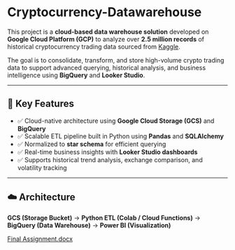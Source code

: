 # Cryptocurrency-Datawarehouse

This project is a **cloud-based data warehouse solution** developed on **Google Cloud Platform (GCP)** to analyze over **2.5 million records** of historical cryptocurrency trading data sourced from [Kaggle](https://www.kaggle.com/datasets/georgezakharov/historical-data-on-the-trading-of-cryptocurrencies).

The goal is to consolidate, transform, and store high-volume crypto trading data to support advanced querying, historical analysis, and business intelligence using **BigQuery** and **Looker Studio**.

---

## 🧠 Key Features

- ✅ Cloud-native architecture using **Google Cloud Storage (GCS)** and **BigQuery**
- ✅ Scalable ETL pipeline built in Python using **Pandas** and **SQLAlchemy**
- ✅ Normalized to **star schema** for efficient querying
- ✅ Real-time business insights with **Looker Studio dashboards**
- ✅ Supports historical trend analysis, exchange comparison, and volatility tracking

---

## ☁️ Architecture

**GCS (Storage Bucket)** → **Python ETL (Colab / Cloud Functions)** → **BigQuery (Data Warehouse)** → **Power BI (Visualization)**

[Final Assignment.docx](https://github.com/user-attachments/files/21557211/Final.Assignment.docx)
